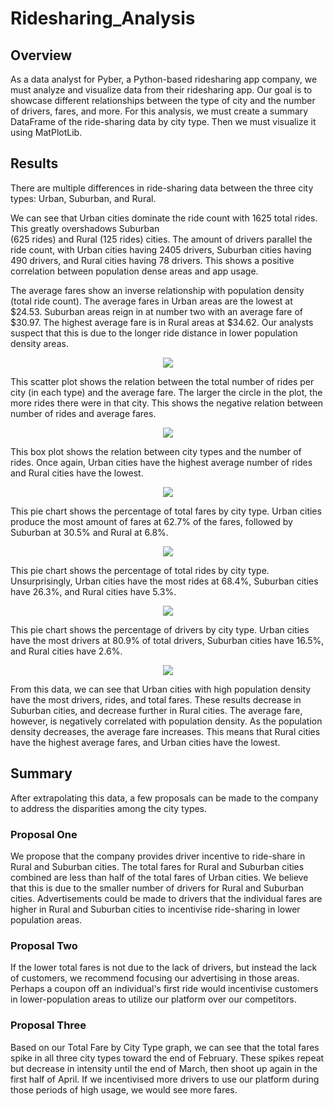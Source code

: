 # Ridesharing_Analysis

## Overview
As a data analyst for Pyber, a Python-based ridesharing app company, we must analyze and visualize data from their ridesharing app. Our goal is to showcase different relationships between the type of city and the number of drivers, fares, and more. For this analysis, we must create a summary DataFrame of the ride-sharing data by city type. Then we must visualize it using MatPlotLib. 

## Results
There are multiple differences in ride-sharing data between the three city types: Urban, Suburban, and Rural. 

We can see that Urban cities dominate the ride count with 1625 total rides. This greatly overshadows Suburban <br>(625 rides) and Rural (125 rides) cities. The amount of drivers parallel the ride count, with Urban cities having 2405 drivers, Suburban cities having 490 drivers, and Rural cities having 78 drivers. This shows a positive correlation between population dense areas and app usage. 

The average fares show an inverse relationship with population density (total ride count). The average fares in Urban areas are the lowest at $24.53. Suburban areas reign in at number two with an average fare of $30.97. The highest average fare is in Rural areas at $34.62. Our analysts suspect that this is due to the longer ride distance in lower population density areas. 

<p align="center">
  <img width="" height="" src="Resources/Fig1.png">
</p>

This scatter plot shows the relation between the total number of rides per city (in each type) and the average fare. The larger the circle in the plot, the more rides there were in that city. This shows the negative relation between number of rides and average fares. 

<p align="center">
  <img width="" height="" src="Resources/Fig2.png">
</p>

This box plot shows the relation between city types and the number of rides. Once again, Urban cities have the highest average number of rides and Rural cities have the lowest. 

<p align="center">
  <img width="" height="" src="Resources/Fig5.png">
</p>

This pie chart shows the percentage of total fares by city type. Urban cities produce the most amount of fares at 62.7% of the fares, followed by Suburban at 30.5% and Rural at 6.8%.

<p align="center">
  <img width="" height="" src="Resources/Fig6.png">
</p>

This pie chart shows the percentage of total rides by city type. Unsurprisingly, Urban cities have the most rides at 68.4%, Suburban cities have 26.3%, and Rural cities have 5.3%.

<p align="center">
  <img width="" height="" src="Resources/Fig7.png">
</p>

This pie chart shows the percentage of drivers by city type. Urban cities have the most drivers at 80.9% of total drivers, Suburban cities have 16.5%, and Rural cities have 2.6%.

<p align="center">
  <img width="" height="" src="PyBer_fare_summary.png">
</p>

From this data, we can see that Urban cities with high population density have the most drivers, rides, and total fares. These results decrease in Suburban cities, and decrease further in Rural cities. The average fare, however, is negatively correlated with population density. As the population density decreases, the average fare increases. This means that Rural cities have the highest average fares, and Urban cities have the lowest. 

## Summary
After extrapolating this data, a few proposals can be made to the company to address the disparities among the city types.

### Proposal One
We propose that the company provides driver incentive to ride-share in Rural and Suburban cities. The total fares for Rural and Suburban cities combined are less than half of the total fares of Urban cities. We believe that this is due to the smaller number of drivers for Rural and Suburban cities. Advertisements could be made to drivers that the individual fares are higher in Rural and Suburban cities to incentivise ride-sharing in lower population areas. 

### Proposal Two
If the lower total fares is not due to the lack of drivers, but instead the lack of customers, we recommend focusing our advertising in those areas. Perhaps a coupon off an individual's first ride would incentivise customers in lower-population areas to utilize our platform over our competitors. 

### Proposal Three 
Based on our Total Fare by City Type graph, we can see that the total fares spike in all three city types toward the end of February. These spikes repeat but decrease in intensity until the end of March, then shoot up again in the first half of April. If we incentivised more drivers to use our platform during those periods of high usage, we would see more fares. 
